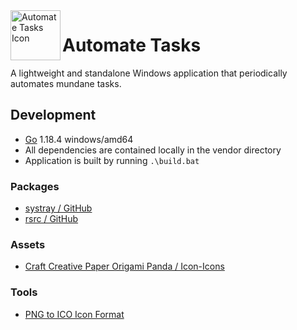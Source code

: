 <img align="left" width="80" height="80" src="icon.ico" alt="Automate Tasks Icon">

# Automate Tasks
A lightweight and standalone Windows application that periodically automates mundane tasks.  

## Development
- [Go](https://go.dev/) 1.18.4 windows/amd64
- All dependencies are contained locally in the vendor directory
- Application is built by running ```.\build.bat```

### Packages
- [systray / GitHub](https://github.com/getlantern/systray)
- [rsrc / GitHub](https://github.com/akavel/rsrc)

### Assets
- [Craft Creative Paper Origami Panda / Icon-Icons](https://icon-icons.com/icon/craft-creative-paper-origami-panda/226505)

### Tools
- [PNG to ICO Icon Format](https://png2icojs.com/)

<!-- go mod tidy
go mod vendor
go build
go run-->

